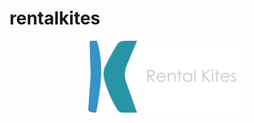 # rentalkites
<div align="center"logo>
<img width="50%" src ="/public/images/logo-readme.svg">
</div>
